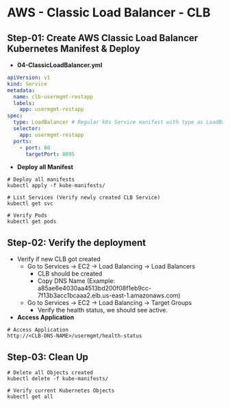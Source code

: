 # AWS - Classic Load Balancer - CLB

## Step-01: Create AWS Classic Load Balancer Kubernetes Manifest & Deploy

- **04-ClassicLoadBalancer.yml**

```yml
apiVersion: v1
kind: Service
metadata:
  name: clb-usermgmt-restapp
  labels:
    app: usermgmt-restapp
spec:
  type: LoadBalancer # Regular k8s Service manifest with type as LoadBalancer
  selector:
    app: usermgmt-restapp
  ports:
    - port: 80
      targetPort: 8095
```

- **Deploy all Manifest**

```
# Deploy all manifests
kubectl apply -f kube-manifests/

# List Services (Verify newly created CLB Service)
kubectl get svc

# Verify Pods
kubectl get pods
```

## Step-02: Verify the deployment

- Verify if new CLB got created
  - Go to Services -> EC2 -> Load Balancing -> Load Balancers
    - CLB should be created
    - Copy DNS Name (Example: a85ae6e4030aa4513bd200f08f1eb9cc-7f13b3acc1bcaaa2.elb.us-east-1.amazonaws.com)
  - Go to Services -> EC2 -> Load Balancing -> Target Groups
    - Verify the health status, we should see active.
- **Access Application**

```
# Access Application
http://<CLB-DNS-NAME>/usermgmt/health-status
```

## Step-03: Clean Up

```
# Delete all Objects created
kubectl delete -f kube-manifests/

# Verify current Kubernetes Objects
kubectl get all
```
